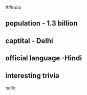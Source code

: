 ##India
## population - 1.3 billion

## captital - Delhi

## official language -Hindi 

## interesting trivia 
hello
